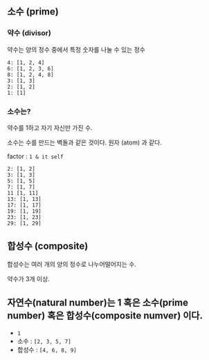 ## 소수 (prime)

### 약수 (divisor)

약수는 양의 정수 중에서 특정 숫자를 나눌 수 있는 정수

```
4: [1, 2, 4]
6: [1, 2, 3, 6]
8: [1, 2, 4, 8]
3: [1, 3]
2: [1, 2]
1: [1]
```

### 소수는?

약수를 1하고 자기 자신만 가진 수.

소수는 수를 만드는 벽돌과 같은 것이다. 원자 (atom) 과 같다.

factor : `1 & it self`

```
2: [1, 2]
3: [1, 3]
5: [1, 5]
7: [1, 7]
11 [1, 11]
13: [1, 13]
17: [1, 17]
19: [1, 19]
23: [1, 23]
29: [1, 29]
```

## 합성수 (composite)

합성수는 여러 개의 양의 정수로 나누어떨어지는 수.

약수가 3개 이상.

## 자연수(natural number)는 1 혹은 소수(prime number) 혹은 합성수(composite numver) 이다.

* `1`
* 소수 : `[2, 3, 5, 7]`
* 합성수 : `[4, 6, 8, 9]`
